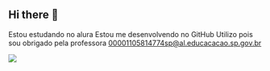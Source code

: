 ## Hi there 👋

Estou estudando no alura
Estou me desenvolvendo no GitHub
Utilizo pois sou obrigado pela professora
00001105814774sp@al.educacacao.sp.gov.br

![](https://img.migalhas.com.br/gf_base/empresas/MIGA/imagens/74F56771C5667A5A16EC637226923E6C80D6_18.jpg)
